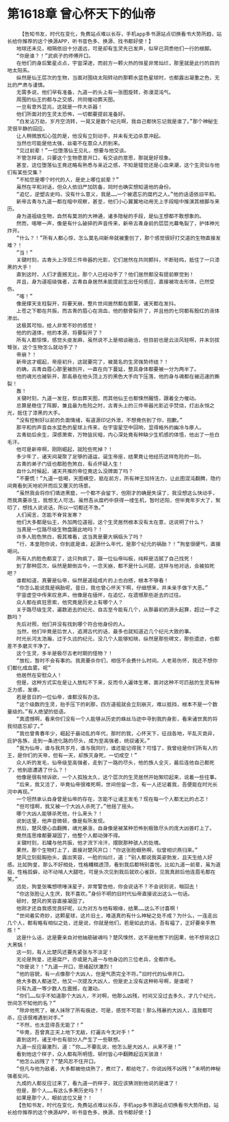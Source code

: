 # 第1618章 曾心怀天下的仙帝
        【告知书友，时代在变化，免费站点难以长存，手机app多书源站点切换看书大势所趋，站长给你推荐的这个换源APP，听书音色多、换源、找书都好使！】
       地球还未见，相隔依旧十分遥远，可是却有生灵先已发声，似早已洞悉他们一行的根脚。
       “你是谁？！”武疯子的师傅开口。
       在他们的身后繁星点点，宇宙深邃，而前方一颗火热的恒星非常灿烂，那里就是此行的目的地太阳系。
       纵然是仙王层次的生物，当面对围绕太阳转动的那颗水蓝色星球时，也都露出凝重之色，无比的严肃与谨慎。
       无需多说，他们早有准备，九道一的头上有一张图旋转，弥漫混沌气。
       周围的仙王的都与之交感，共同催动葬天图。
       一旦有意外显兆，这就是一件大杀器！
       他们所面对的生灵太恐怖，一切都要提前准备好。
       “白发沾万劫，岁月空流转，一晃又是数个纪元啊，我自己都快忘记我是谁了。”那个神秘生灵很平静的回应。
       让人稍微放松心弦的是，他没有立刻动手，并未有无边杀意冲起。
       当然也可能是他太强，丝毫不在意众人的到来。
       “见过前辈！”一位堕落仙王见礼，想要与他交谈。
       不管怎样说，只要这个生物愿意开口，有交谈的意思，那就是好现象。
       甚至，这位堕落仙王竟还略有熟悉与亲近之感，不知是错觉还是心血来潮，这个生灵似与他们有某些交集？
       “不知您是哪个时代的人，是史上哪位前辈？”
       虽然在平和对话，但众人依旧严加防备，同时也确实想知道他的身份。
       “追忆，逆塑古史吗，没有什么意义，我是……一个被遗忘的腐朽之人。”他的话语依旧平和。
       新帝古青与九道一都在暗中观察，甚至，他们小心翼翼地动用无上手段暗中推演其根脚与来历。
       身为道祖级生物，自然有莫测的大神通，诸多隐秘的手段，是仙王想都不敢想象的。
       然而，喀嚓一声，像是有什么破碎的声音传来，新帝古青身前的层层光幕龟裂了，护体神光炸开。
       “什么？！”所有人都心惊，怎么莫名间新帝就被重创了，那个感觉很好打交道的生物直接发难？！
       “当！”
       关键时刻，古青头上浮现三件帝器的光影，它们居然在共同颤抖，不断轻鸣，抵住了一只漆黑的大手！
       直到这时，人们才震撼无比，那个人已经动手了？他们居然都没有提前察觉到！
       并且，身为道祖级强者，古青自身居然未能提前生出任何感应，直接被攻击形体，已然受伤。
       “喀！”
       像是撑天支柱裂开，将要天崩，整片世间居然都在颤栗，诸天都在发抖。
       上苍之下都在共振，而古青的眉心在淌血，他的额骨裂开了，并且他的七窍都有殷红的液体渗出。
       这极其可怕，给人非常不妙的感觉！
       他的的道体，他的本源，将要裂开了？
       所有人都惊悚，感觉头皮发麻，虽然说不上是相谈融洽，但目前也是云淡风轻啊，并未剑拔弩张，这个生物怎么就动手了？
       帝崩？！
       新帝这才崛起，帝座初升，这就要完了，被莫名的生灵强势终结？！
       的确，古青自眉心那里被剖开，一直在向下蔓延，整具身体都要被一分为两半了。
       他的魂光也被斩开，那高悬在他头顶上方的黑色大手向下压落，他的身与魂都在被迅速的撕裂！
       轰！
       关键时刻，九道一发狂，祭出葬天图，而其他仙王也都悚然醒悟，跟着全力催动。
       总算是稳住了阵脚，兼且最为危险之时，古青头上的三件帝器光影近乎焚烧，打出永恒之光，抵住了漆黑的大手。
       “没有控制好以前的负面情绪，有道源印记外泄，不想竟伤到了你，抱歉。”
       那平和的声音自水蓝色的星球上传来，在宇宙星空中回响，显得格外的幽冷与瘆人。
       古青劫后余生，深感萧索，万物皆灰暗，内心深处竟有种缺少生机感的体悟，他出了一些白毛汗。
       他可是新帝啊，刚刚崛起，就险些死掉？！
       多少年了，诸天间凝聚了足够的道运，诞生帝座，结果竟让他经历这样危险的一刻。
       古青的弟子门徒也都脸色煞白，有点怀疑人生！
       自什么时候起，诸天共推的帝位竟这么没牌面了吗？
       “不要慌！”九道一低喝，天图横空，抵在前方，所有神王加持法力，让此图混沌翻腾，隐约间竟看到天地初开而后又覆灭的场景。
       “虽然我会将你们填进黑窟，一个都不会留下，但刚才的确是失误了，我没想这么快动手，而我真要杀生，我想无人可活。虽然吾从腐朽中获得一缕生机，暂时还阳，但毕竟年岁大了，絮叨了，想找人说说话，所以一切都还不急。”
       人们闻言，怎能不脊背发寒？
       他们大多都是仙王，外加两位道祖，这个生灵居然根本没有太在意，这说明了什么？
       当真是一位路尽级生物盘踞此地吗？！
       许多人脸色煞白，极其难看，这当真是要大祸临头了吗？
       “行，本皇陪你说，你到底是谁，起源什么年代，是那个纪元的祸胎？！”狗皇很硬气，直接喝问。
       所有人的脸色都变了，这只狗疯了，跟一位仙帝叫板，纯粹是活腻了自己找死！
       到了那种层次，纵然是颠倒古今，一念天崩，都不是什么问题，这样与他对话，会被拍死吧？
       谁都知道，真要是仙帝，纵然是道祖成片的上也白搭，根本不够看！
       “你怎么能说我是祸胎呢，昔日，我也曾心怀天下啊，仔细想来，并未亲手做下大恶。”
       宇宙虚空中传来叹息声，他像是在缅怀，在追忆，在遗憾那些逝去的过往。
       众人都在疯狂思索，他究竟是历史上有哪个人？
       关于路尽级生灵，遍数逝去的纪元，自古至今能有几个，从那最初的源头起算，超过一手之数吗？
       先后对照，他们并没有找到哪个符合他身份的人。
       当然，他们毕竟是后世人，追溯古代的话，最多也就知道近几个纪元大致的事。
       时光长河太浩瀚，过于久远的纪元，没几个人能够知晓，纵然是那些碑文，那些遗迹，也都差不多磨灭干净了。
       这个生灵，多半是极尽古老时期的怪物？！
       “放松，暂时不会有事的。我真要杀你们，相信不会费什么时间。人老易伤怀，我还不想你们都化成血雾。呢”
       他居然在安慰众人！
       但是，这种方式实在是让人放松不下来，反而令人遍体生寒，面对这种不可匹敌的生灵有种乏力感，发瘆。
       若是昔日的一位仙帝，谁都没有办法。
       “这个级数的生灵，抬手压下的刹那，四方道祖就会立刻崩灭，难以抵挡，根本不是一个数量级的。”有人绝望的低语。
       “真遗憾啊，看来你们没有一个人能够从历史的蛛丝马迹中寻到我的身影，看来诸世真的将我彻底忘却了。”
       “我也曾青春年少，崛起于最动乱的年代，那时的我，心怀天下，征战各地，平乱灭诡异，庇护各族，走到一条进化路的尽头，成为至高强者，统驭诸天。”
       “我为仙帝，谁与我共岁月，谁与我同行，谁还能记得我？可惜了，我曾经是你们所有人的王，是你们的天帝，但有一天，却族灭身死，一切成空！”
       众人听的发毛，仙帝级至高强者，走到了一路的尽头，他的族人全灭，最后连他自己都死了，他到底遭遇了什么？！
       他像是很有倾诉欲，一个人孤独太久，这个层次的生灵居然开始絮叨起来，说着一些往事。
       “后来，我又活了，毕竟仙帝很难死啊，世间但留一念，有一人还记着我，吾便能在时光长河中再现。”
       一个坦然承认自身曾是仙帝的存在，怎能不让诸王发毛？现在每一个人都无比的忐忑！
       “但可惜啊，我又被一个大凶人杀死了。”他摇了摇头。
       哪个大凶人能够杀死他，什么来头？！
       说到这里，他声音微顿，像是有所发现。
       然后，楚风便心血翻腾，魂光暴涨，自身像是被某种恐怖到极致尽头的庞大凶兽盯上了。
       竟然连思维都要凝固了，他整个人都动弹不得。
       关键时刻，石罐与他共振，他才流下冷汗，摆脱那种骇人的处境。
       果然，那个生物盯上了，直接对楚风开口：“你这张脸眼熟啊，似曾相识燕归来。”
       楚风立刻挺胸抬头，露出笑容，一脸的灿烂，道：“别人都说我英姿勃发，且天生给人好感。比如狗皇，那么不好相处，性格糟糕透顶，看到我后都特别喜悦。比如九道一前辈，虽为道祖，性格孤僻，动不动啃人大腿吃，可是头次见到我后就欢心雀跃，见我真颜后他连眉毛都在笑。”
       远处，狗皇张嘴想喷唾沫星子，非常警告他，你会说话不？不会说别说，咽回去！
       “你这张脸让人生厌，我不喜欢。”身份不明的旧时代仙帝直接说出这么一句话。
       顿时，楚风的笑容直接凝固了。
       他刚才还自我感觉良好呢，以为对方与他有眼缘，结果……这么不讨喜啊！
       “世间着实奇妙，这颗星球，这片旧土，难道真的有什么神秘之处不成？为什么，一连走出几个人，都有略有相似之处，还是说，你就是他们，若是如此的话，吾有福了，正好要亲手熬炼！”
       这是什么话，这是要亲自对他抽筋破魂吗？楚风悚然，这不是他惹下的因果，他不想背这口大黑锅！
       这一刻，有人比楚风还要先紧张与不淡定！
       无论是狗皇，还是腐尸，亦或是九道一与他身边的三位老兵，全都炸毛。
       “你是说？！”九道一开口，思绪起伏激烈！
       “他的容貌，有一点像那个大凶人，但是气质完全不符。”旧时代的仙帝开口。
       绝大多数人都迷茫，他又一次提及大凶人，但是史上没有这种称号啊，是谁呢？
       只有九道一等少数人在震撼，在激动。
       “你们……似乎不知道那个大凶人，不对啊，他那么凶残，时间又没过去多久，才几个纪元，世间怎不知他的名？”
       “除非他死了，被人抹除了所有痕迹，可是，感觉不可能！那么残暴的大凶人，连我都可杀，应该很难遇到对手。”
       “不然，也太显得吾无能了！”
       “毕竟，吾曾真正天上地下无敌，打遍古今无对手！”
       直到这时，诸王中也有部分人产生了一些联想。
       九道一反应最激烈，道：“你……不要乱说，他怎么是大凶人，从来不是！”
       看到他这个样子，众人都有所明悟，顿时皆心中翻腾起滔天骇浪！
       “他怎么凶残了？”楚风忍不住开口。
       “但凡与他为敌者，大多都被他烧熟了，煮烂了，都给吃了，你说凶残不凶残？”未明的神秘强者反问。
       九成的人都反应过来了，看九道一的样子，就应该猜测到他说的是谁了！
       但是，那个人……有这么多黑历史吗？！
       如果是那个人，眼前这位又是？！
       【告知书友，时代在变化，免费站点难以长存，手机app多书源站点切换看书大势所趋，站长给你推荐的这个换源APP，听书音色多、换源、找书都好使！】